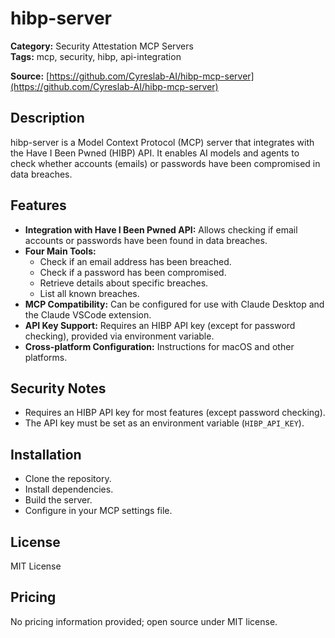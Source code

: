 # hibp-server

**Category:** Security Attestation MCP Servers  
**Tags:** mcp, security, hibp, api-integration

**Source:** [https://github.com/Cyreslab-AI/hibp-mcp-server](https://github.com/Cyreslab-AI/hibp-mcp-server)

## Description

hibp-server is a Model Context Protocol (MCP) server that integrates with the Have I Been Pwned (HIBP) API. It enables AI models and agents to check whether accounts (emails) or passwords have been compromised in data breaches.

## Features

- **Integration with Have I Been Pwned API:** Allows checking if email accounts or passwords have been found in data breaches.
- **Four Main Tools:**
  - Check if an email address has been breached.
  - Check if a password has been compromised.
  - Retrieve details about specific breaches.
  - List all known breaches.
- **MCP Compatibility:** Can be configured for use with Claude Desktop and the Claude VSCode extension.
- **API Key Support:** Requires an HIBP API key (except for password checking), provided via environment variable.
- **Cross-platform Configuration:** Instructions for macOS and other platforms.

## Security Notes

- Requires an HIBP API key for most features (except password checking).
- The API key must be set as an environment variable (`HIBP_API_KEY`).

## Installation

- Clone the repository.
- Install dependencies.
- Build the server.
- Configure in your MCP settings file.

## License

MIT License

## Pricing

No pricing information provided; open source under MIT license.